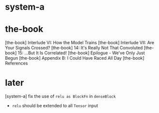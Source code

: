 # system-a

# the-book

[the-book] Interlude VI: How the Model Trains
[the-book] Interlude VII: Are Your Signals Crossed?
[the-book] 14: It's Really Not That Convoluted
[the-book] 15: …But It Is Correlated!
[the-book] Epilogue - We've Only Just Begun
[the-book] Appendix B: I Could Have Raced All Day
[the-book] References

# later

[system-a] fix the use of `relu as BlockFn` in `denseBlock`

- `relu` should be extended to all `Tensor` input
